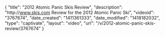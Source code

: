 {
    "title": "2012 Atomic Panic Skis Review",
    "description": "http:\/\/www.skis.com Review for the 2012 Atomic Panic Ski",
    "videoid": "3767674",
    "date_created": "1411361333",
    "date_modified": "1418182032",
    "type": "captivate",
    "layout": "video",
    "url": "\/v\/2012-atomic-panic-skis-review\/3767674"
}
